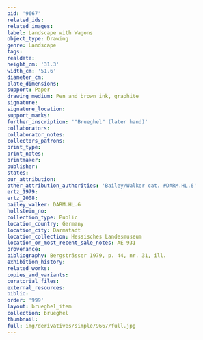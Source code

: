 ```yaml
---
pid: '9667'
related_ids: 
related_images: 
label: Landscape with Wagons
object_type: Drawing
genre: Landscape
tags: 
realdate: 
height_cm: '31.3'
width_cm: '51.6'
diameter_cm: 
plate_dimensions: 
support: Paper
drawing_medium: Pen and brown ink, graphite
signature: 
signature_location: 
support_marks: 
further_inscription: '"Brueghel" (later hand)'
collaborators: 
collaborator_notes: 
collectors_patrons: 
print_type: 
print_notes: 
printmaker: 
publisher: 
states: 
our_attribution: 
other_attribution_authorities: 'Bailey/Walker cat. #DARM.HL.6'
ertz_1979: 
ertz_2008: 
bailey_walker: DARM.HL.6
hollstein_no: 
collection_type: Public
location_country: Germany
location_city: Darmstadt
location_collection: Hessisches Landesmuseum
location_or_most_recent_sale_notes: AE 931
provenance: 
bibliography: Bergsträsser 1979, p. 44, nr. 31, ill.
exhibition_history: 
related_works: 
copies_and_variants: 
curatorial_files: 
external_resources: 
biblio: 
order: '999'
layout: brueghel_item
collection: brueghel
thumbnail: 
full: img/derivatives/simple/9667/full.jpg
---
```

